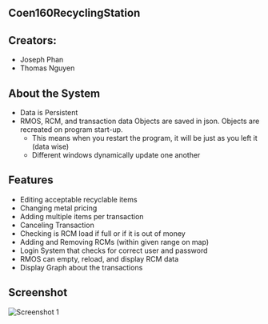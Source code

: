 ## Coen160RecyclingStation

## Creators:
  - Joseph Phan
  - Thomas Nguyen

## About the System
- Data is Persistent
- RMOS, RCM, and transaction data Objects are saved in json. Objects are recreated on program start-up. 
  - This means when you restart the program, it will be just as you left it (data wise)
  - Different windows dynamically update one another

## Features
- Editing acceptable recyclable items
- Changing metal pricing
- Adding multiple items per transaction
- Canceling Transaction
- Checking is RCM load if full or if it is out of money
- Adding and Removing RCMs (within given range on map)
- Login System that checks for correct user and password
- RMOS can empty, reload, and display RCM data
- Display Graph about the transactions

## Screenshot

![Screenshot 1](https://goo.gl/photos/z9hT4fHC89kUrpRU6)
